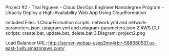 Project #2 - Thai Nguyen - Cloud DevOps Engineer Nanodegree Program - Udacity
Deploy a High-Availability Web App Using CloudFormation


Included Files: 
1.CloudFormation scripts: network.yml and network-parameters.json, udagram.yml and udagram-parameters.json
2.AWS CLI scripts: create.bat, update.bat, delete.bat
3.Diagram: project2.png

Load Balancer URL: http://server-webap-usxp2mv4rbjr-588680537.us-east-1.elb.amazonaws.com/